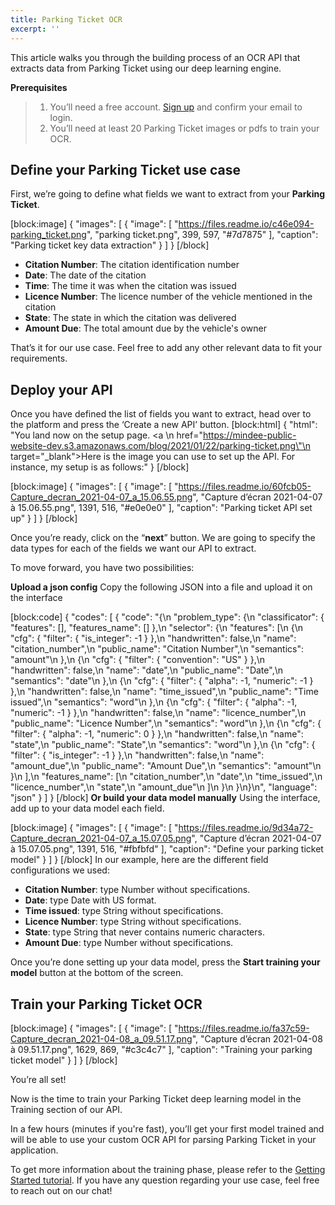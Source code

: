 ```yaml
---
title: Parking Ticket OCR
excerpt: ''
---
```

This article walks you through the building process of an OCR API that extracts data from Parking Ticket using our deep learning engine.

 

 

**Prerequisites**
> 1. You’ll need a free account. [Sign up](https://platform.mindee.com/signup) and confirm your email to login.
> 2. You’ll need at least 20 Parking Ticket images or pdfs to train your OCR.
 

 

## Define your Parking Ticket use case
 

First, we’re going to define what fields we want to extract from your **Parking Ticket**. 


[block:image]
{
  "images": [
    {
      "image": [
        "https://files.readme.io/c46e094-parking_ticket.png",
        "parking ticket.png",
        399,
        597,
        "#7d7875"
      ],
      "caption": "Parking ticket key data extraction"
    }
  ]
}
[/block]
  * **Citation Number**: The citation identification number 
  *  **Date**: The date of the citation
  *  **Time**: The time it was when the citation was issued
  *  **Licence Number**: The licence number of the vehicle mentioned in the citation 
  *  **State**: The state in which the citation was delivered
  *  **Amount Due**: The total amount due by the vehicle's owner
 

 

That’s it for our use case. Feel free to add any other relevant data to fit your requirements.

 

 

## Deploy your API
 

Once you have defined the list of fields you want to extract, head over to the platform and press the ‘Create a new API’ button.
[block:html]
{
  "html": "You land now on the setup page. <a \n   href=\"https://mindee-public-website-dev.s3.amazonaws.com/blog/2021/01/22/parking-ticket.png\"\n   target=\"_blank\">Here is the image</a> you can use to set up the API. For instance, my setup is as follows:"
}
[/block]

[block:image]
{
  "images": [
    {
      "image": [
        "https://files.readme.io/60fcb05-Capture_decran_2021-04-07_a_15.06.55.png",
        "Capture d’écran 2021-04-07 à 15.06.55.png",
        1391,
        516,
        "#e0e0e0"
      ],
      "caption": "Parking ticket API set up"
    }
  ]
}
[/block]
 
 

Once you’re ready, click on the “**next**” button. We are going to specify the data types for each of the fields we want our API to extract.



 


To move forward, you have two possibilities:

**Upload a json config**
Copy the following JSON into a file and upload it on the interface

 

 
[block:code]
{
  "codes": [
    {
      "code": "{\n  \"problem_type\": {\n    \"classificator\": { \"features\": [], \"features_name\": [] },\n    \"selector\": {\n      \"features\": [\n        {\n          \"cfg\": { \"filter\": { \"is_integer\": -1 } },\n          \"handwritten\": false,\n          \"name\": \"citation_number\",\n          \"public_name\": \"Citation Number\",\n          \"semantics\": \"amount\"\n        },\n        {\n          \"cfg\": { \"filter\": { \"convention\": \"US\" } },\n          \"handwritten\": false,\n          \"name\": \"date\",\n          \"public_name\": \"Date\",\n          \"semantics\": \"date\"\n        },\n        {\n          \"cfg\": { \"filter\": { \"alpha\": -1, \"numeric\": -1 } },\n          \"handwritten\": false,\n          \"name\": \"time_issued\",\n          \"public_name\": \"Time issued\",\n          \"semantics\": \"word\"\n        },\n        {\n          \"cfg\": { \"filter\": { \"alpha\": -1, \"numeric\": -1 } },\n          \"handwritten\": false,\n          \"name\": \"licence_number\",\n          \"public_name\": \"Licence Number\",\n          \"semantics\": \"word\"\n        },\n        {\n          \"cfg\": { \"filter\": { \"alpha\": -1, \"numeric\": 0 } },\n          \"handwritten\": false,\n          \"name\": \"state\",\n          \"public_name\": \"State\",\n          \"semantics\": \"word\"\n        },\n        {\n          \"cfg\": { \"filter\": { \"is_integer\": -1 } },\n          \"handwritten\": false,\n          \"name\": \"amount_due\",\n          \"public_name\": \"Amount Due\",\n          \"semantics\": \"amount\"\n        }\n      ],\n      \"features_name\": [\n        \"citation_number\",\n        \"date\",\n        \"time_issued\",\n        \"licence_number\",\n        \"state\",\n        \"amount_due\"\n      ]\n    }\n  }\n}\n",
      "language": "json"
    }
  ]
}
[/block]
**Or build your data model manually**
Using the interface, add up to your data model each field.

[block:image]
{
  "images": [
    {
      "image": [
        "https://files.readme.io/9d34a72-Capture_decran_2021-04-07_a_15.07.05.png",
        "Capture d’écran 2021-04-07 à 15.07.05.png",
        1391,
        516,
        "#fbfbfd"
      ],
      "caption": "Define your parking ticket model"
    }
  ]
}
[/block]
In our example, here are the different field configurations we used:

  * **Citation Number**: type Number without specifications. 
  * **Date**: type Date with US format.
  * **Time issued**: type String without specifications. 
  * **Licence Number**: type String without specifications. 
  * **State**: type String that never contains numeric characters. 
  * **Amount Due**: type Number without specifications. 
  

Once you’re done setting up your data model, press the **Start training your model** button at the bottom of the screen.

 

 

 

## Train your Parking Ticket OCR
 
[block:image]
{
  "images": [
    {
      "image": [
        "https://files.readme.io/fa37c59-Capture_decran_2021-04-08_a_09.51.17.png",
        "Capture d’écran 2021-04-08 à 09.51.17.png",
        1629,
        869,
        "#c3c4c7"
      ],
      "caption": "Training your parking ticket model"
    }
  ]
}
[/block]
 


 

 

You’re all set! 

 

Now is the time to train your Parking Ticket deep learning model in the Training section of our API. 

 

In a few hours (minutes if you're fast), you’ll get your first model trained and will be able to use your custom OCR API for parsing Parking Ticket in your application.

 

To get more information about the training phase, please refer to the  [Getting Started tutorial](doc:build-your-first-document-parsing-api). If you have any question regarding your use case, feel free to reach out on our chat!